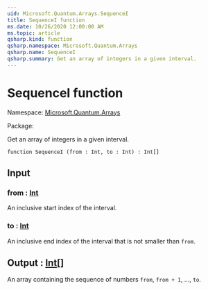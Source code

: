 ```yaml
---
uid: Microsoft.Quantum.Arrays.SequenceI
title: SequenceI function
ms.date: 10/26/2020 12:00:00 AM
ms.topic: article
qsharp.kind: function
qsharp.namespace: Microsoft.Quantum.Arrays
qsharp.name: SequenceI
qsharp.summary: Get an array of integers in a given interval.
---
```


# SequenceI function

Namespace: [Microsoft.Quantum.Arrays](xref:Microsoft.Quantum.Arrays)

Package: [](https://nuget.org/packages/)


Get an array of integers in a given interval.

```qsharp
function SequenceI (from : Int, to : Int) : Int[]
```


## Input

### from : [Int](xref:microsoft.quantum.lang-ref.int)

An inclusive start index of the interval.


### to : [Int](xref:microsoft.quantum.lang-ref.int)

An inclusive end index of the interval that is not smaller than `from`.



## Output : [Int](xref:microsoft.quantum.lang-ref.int)[]

An array containing the sequence of numbers `from`, `from + 1`, ...,`to`.